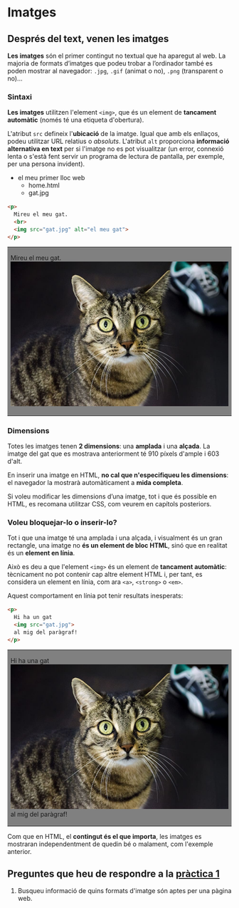 # Imatges

## Després del text, venen les imatges

**Les imatges** són el primer contingut no textual que ha aparegut al web. La majoria de formats d’imatges que podeu trobar a l’ordinador també es poden mostrar al navegador: `.jpg`, `.gif` (animat o no), `.png` (transparent o no)...

### Sintaxi

**Les imatges** utilitzen l'element `<img>`, que és un element de **tancament automàtic** (només té una etiqueta d'obertura).

L'atribut `src` defineix l'**ubicació** de la imatge. Igual que amb els enllaços, podeu utilitzar URL relatius o _absoluts_. L'atribut `alt` proporciona **informació alternativa en text** per si l'imatge no es pot visualitzar (un error, connexió lenta o s'està fent servir un programa de lectura de pantalla, per exemple, per una persona invident).

<ul class = "files">
  <li>
    <i class = "fa fa-folder-o"> </i>
    el meu primer lloc web
    <ul>
      <li>
        <i class = "fa fa-file-code-o"> </i>
        home.html
      </li>
      <li>
        <i class = "fa fa-image"> </i>
        gat.jpg
      </li>
    </ul>
  </li>
</ul>

```html
<p>
  Mireu el meu gat.
  <br>
  <img src="gat.jpg" alt="el meu gat">
</p>
```

<table bgcolor="grey"><tr><td>
  <p>
    Mireu el meu gat.
    <br>
    <img src="../exemples/gat.jpg" alt="el meu gat">
  </p>
</td></tr></table>



### Dimensions

Totes les imatges tenen **2 dimensions**: una **amplada** i una **alçada**. La imatge del gat que es mostrava anteriorment té 910 píxels d'ample i 603 d'alt.

En inserir una imatge en HTML, **no cal que n'especifiqueu les dimensions**: el navegador la mostrarà automàticament a **mida completa**.

Si voleu modificar les dimensions d’una imatge, tot i que és possible en HTML, es recomana utilitzar CSS, com veurem en capítols posteriors.

### Voleu bloquejar-lo o inserir-lo?

Tot i que una imatge té una amplada i una alçada, i visualment és un gran rectangle, una imatge no **és un element de bloc HTML**, sinó que en realitat és un **element en línia**.

Això es deu a que l'element `<img>` és un element de **tancament automàtic**: tècnicament no pot contenir cap altre element HTML i, per tant, es considera un element en línia, com ara `<a>`, `<strong>` o `<em>`.

Aquest comportament en línia pot tenir resultats inesperats:

```html
<p>
  Hi ha un gat
  <img src="gat.jpg">
  al mig del paràgraf!
</p>
```

<table bgcolor="grey"><tr><td>
  <p>
    Hi ha una gat
    <img src="../exemples/gat.jpg">
    al mig del paràgraf!
  </p>
</td></tr></table>

Com que en HTML, el **contingut és el que importa**, les imatges es mostraran independentment de quedin bé o malament, com l'exemple anterior.

## Preguntes que heu de respondre a la [pràctica 1](https://moodle.insjoaquimmir.cat/mod/assign/view.php?id=42051)

1. Busqueu informació de quins formats d'imatge són aptes per una pàgina web.
